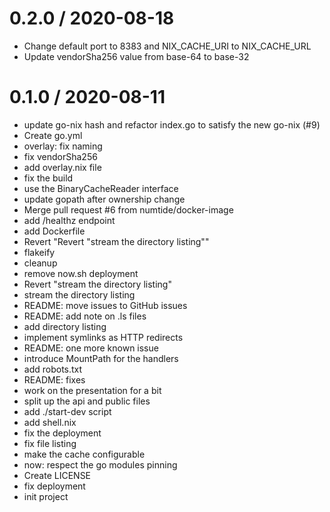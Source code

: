 
0.2.0 / 2020-08-18
==================

  * Change default port to 8383 and NIX_CACHE_URI to NIX_CACHE_URL
  * Update vendorSha256 value from base-64 to base-32

0.1.0 / 2020-08-11
==================

  * update go-nix hash and refactor index.go to satisfy the new go-nix (#9)
  * Create go.yml
  * overlay: fix naming
  * fix vendorSha256
  * add overlay.nix file
  * fix the build
  * use the BinaryCacheReader interface
  * update gopath after ownership change
  * Merge pull request #6 from numtide/docker-image
  * add /healthz endpoint
  * add Dockerfile
  * Revert "Revert "stream the directory listing""
  * flakeify
  * cleanup
  * remove now.sh deployment
  * Revert "stream the directory listing"
  * stream the directory listing
  * README: move issues to GitHub issues
  * README: add note on .ls files
  * add directory listing
  * implement symlinks as HTTP redirects
  * README: one more known issue
  * introduce MountPath for the handlers
  * add robots.txt
  * README: fixes
  * work on the presentation for a bit
  * split up the api and public files
  * add ./start-dev script
  * add shell.nix
  * fix the deployment
  * fix file listing
  * make the cache configurable
  * now: respect the go modules pinning
  * Create LICENSE
  * fix deployment
  * init project
